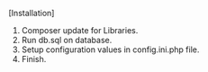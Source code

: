 [Installation]
1. Composer update for Libraries.
2. Run db.sql on database.
3. Setup configuration values in config.ini.php file.
4. Finish.
